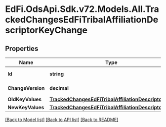 # EdFi.OdsApi.Sdk.v72.Models.All.TrackedChangesEdFiTribalAffiliationDescriptorKeyChange

## Properties

Name | Type | Description | Notes
------------ | ------------- | ------------- | -------------
**Id** | **string** | Resource identifier | [optional] 
**ChangeVersion** | **decimal** | Change version | [optional] 
**OldKeyValues** | [**TrackedChangesEdFiTribalAffiliationDescriptorKey**](TrackedChangesEdFiTribalAffiliationDescriptorKey.md) |  | [optional] 
**NewKeyValues** | [**TrackedChangesEdFiTribalAffiliationDescriptorKey**](TrackedChangesEdFiTribalAffiliationDescriptorKey.md) |  | [optional] 

[[Back to Model list]](../../README.md#documentation-for-models) [[Back to API list]](../../README.md#documentation-for-api-endpoints) [[Back to README]](../../README.md)

